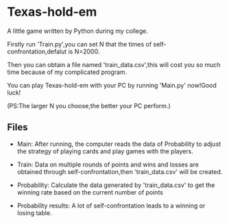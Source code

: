 # Texas-hold-em
A little game written by Python during my college.

Firstly run 'Train.py',you can set N that the times of self-confrontation,defalut is N=2000.

Then you can obtain a file named 'train_data.csv',this will cost you so much time because of my complicated program. 

You can play Texas-hold-em with your PC by running 'Main.py' now!Good luck!

(PS:The larger N you choose,the better your PC perform.)

## Files
+ Main: After running, the computer reads the data of Probability to adjust the strategy of playing cards and play games with the players.

+ Train: Data on multiple rounds of points and wins and losses are obtained through self-confrontation,then 'train_data.csv' will be created.

+ Probability: Calculate the data generated by 'train_data.csv' to get the winning rate based on the current number of points

+ Probability results: A lot of self-confrontation leads to a winning or losing table.
